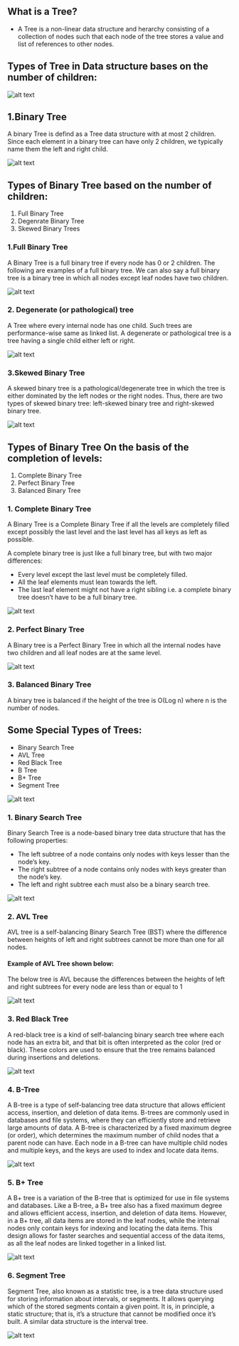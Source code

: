 


## What is a Tree?
- A Tree is a non-linear data structure and herarchy consisting of a collection of nodes such that each node of the tree stores a value and list of references to other nodes.


## Types of Tree in Data structure bases on the number of children:

![alt text](image.png)

## 1.Binary Tree

A binary Tree is defind as a Tree data structure with at most 2 children. Since each element in a binary tree can have only 2 children, we typically name them the left and right child.

![alt text](image-1.png)

## Types of Binary Tree based on the number of children:

1. Full Binary Tree
2. Degenrate Binary Tree
3. Skewed Binary Trees

### 1.Full Binary Tree

 A Binary Tree is a full binary tree if every node has 0 or 2 children. The following are examples of a full binary tree. We can also say a full binary tree is a binary tree in which all nodes except leaf nodes have two children. 

 ![alt text](image-2.png)

 ### 2.  Degenerate (or pathological) tree

 A Tree where every internal node has one child. Such trees are performance-wise same as linked list. A degenerate or pathological tree is a tree having a single child either left or right.

![alt text](image-3.png)


### 3.Skewed Binary Tree

A skewed binary tree is a pathological/degenerate tree in which the tree is either dominated by the left nodes or the right nodes. Thus, there are two types of skewed binary tree: left-skewed binary tree and right-skewed binary tree.

![alt text](image-4.png)


## Types of Binary Tree On the basis of the completion of levels:

1. Complete Binary Tree
2. Perfect Binary Tree
3. Balanced Binary Tree

### 1. Complete Binary Tree

A Binary Tree is a Complete Binary Tree if all the levels are completely filled except possibly the last level and the last level has all keys as left as possible.

A complete binary tree is just like a full binary tree, but with two major differences:

* Every level except the last level must be completely filled.
* All the leaf elements must lean towards the left.
* The last leaf element might not have a right sibling i.e. a complete binary tree doesn’t have to be a full binary tree.

![alt text](image-5.png)

### 2. Perfect Binary Tree
A Binary tree is a Perfect Binary Tree in which all the internal nodes have two children and all leaf nodes are at the same level. 

![alt text](image-6.png)

### 3. Balanced Binary Tree

A binary tree is balanced if the height of the tree is O(Log n) where n is the number of nodes.

## Some Special Types of Trees:

* Binary Search Tree
* AVL Tree
* Red Black Tree
* B Tree
* B+ Tree
* Segment Tree

![alt text](image-7.png)

### 1. Binary Search Tree

Binary Search Tree is a node-based binary tree data structure that has the following properties:

* The left subtree of a node contains only nodes with keys lesser than the node’s key.
* The right subtree of a node contains only nodes with keys greater than the node’s key.
* The left and right subtree each must also be a binary search tree.

![alt text](image-8.png)

### 2. AVL Tree

AVL tree is a self-balancing Binary Search Tree (BST) where the difference between heights of left and right subtrees cannot be more than one for all nodes.

#### Example of AVL Tree shown below:

The below tree is AVL because the differences between the heights of left and right subtrees for every node are less than or equal to 1

![alt text](image-9.png)

### 3. Red Black Tree

A red-black tree is a kind of self-balancing binary search tree where each node has an extra bit, and that bit is often interpreted as the color (red or black). These colors are used to ensure that the tree remains balanced during insertions and deletions. 

![alt text](image-10.png)

### 4. B-Tree

A B-tree is a type of self-balancing tree data structure that allows efficient access, insertion, and deletion of data items. B-trees are commonly used in databases and file systems, where they can efficiently store and retrieve large amounts of data. A B-tree is characterized by a fixed maximum degree (or order), which determines the maximum number of child nodes that a parent node can have. Each node in a B-tree can have multiple child nodes and multiple keys, and the keys are used to index and locate data items.

![alt text](image-11.png)

### 5. B+ Tree

A B+ tree is a variation of the B-tree that is optimized for use in file systems and databases. Like a B-tree, a B+ tree also has a fixed maximum degree and allows efficient access, insertion, and deletion of data items. However, in a B+ tree, all data items are stored in the leaf nodes, while the internal nodes only contain keys for indexing and locating the data items. This design allows for faster searches and sequential access of the data items, as all the leaf nodes are linked together in a linked list.

![alt text](image-12.png)


### 6. Segment Tree

Segment Tree, also known as a statistic tree, is a tree data structure used for storing information about intervals, or segments. It allows querying which of the stored segments contain a given point. It is, in principle, a static structure; that is, it’s a structure that cannot be modified once it’s built. A similar data structure is the interval tree.

![alt text](image-13.png)


